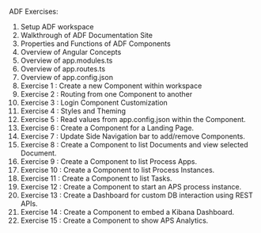 ADF Exercises:

1. Setup ADF workspace
2. Walkthrough of ADF Documentation Site
3. Properties and Functions of ADF Components
4. Overview of Angular Concepts
5. Overview of app.modules.ts
6. Overview of app.routes.ts
7. Overview of app.config.json
8. Exercise 1 : Create a new Component within workspace
9. Exercise 2 : Routing from one Component to another
10. Exercise 3 : Login Component Customization
11. Exercise 4 : Styles and Theming
12. Exercise 5 : Read values from app.config.json within the Component.
13. Exercise 6 : Create a Component for a Landing Page.
14. Exercise 7 : Update Side Navigation bar to add/remove Components.
15. Exercise 8 : Create a Component to list Documents and view selected Document.
16. Exercise 9 : Create a Component to list Process Apps.
17. Exercise 10 : Create a Component to list Process Instances.
18. Exercise 11 : Create a Component to list Tasks.
19. Exercise 12 : Create a Component to start an APS process instance.
20. Exercise 13 : Create a Dashboard for custom DB interaction using REST APIs.
21. Exercise 14 : Create a Component to embed a Kibana Dashboard.
22. Exercise 15 : Create a Component to show APS Analytics.
